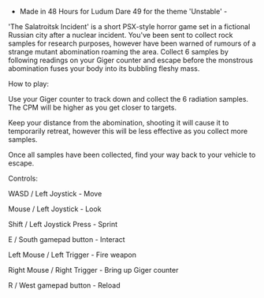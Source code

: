 - Made in 48 Hours for Ludum Dare 49 for the theme 'Unstable' - 

'The Salatroitsk Incident' is a  short PSX-style horror game set in a fictional Russian city after a nuclear incident. You've been sent to collect rock samples for research purposes, however have been warned of rumours of a strange mutant abomination roaming the area. Collect 6 samples by following readings on your Giger counter and escape before the monstrous abomination fuses your body into its bubbling fleshy mass. 



How to play:

Use your Giger counter to track down and collect the 6 radiation samples. The CPM will be higher as you get closer to targets.

Keep your distance from the abomination, shooting it will cause it to temporarily retreat, however this will be less effective as you collect more samples.

Once all samples have been collected, find your way back to your vehicle to escape.



Controls:  

 WASD / Left Joystick -  Move

Mouse / Left Joystick - Look

Shift / Left Joystick Press - Sprint

E / South gamepad button - Interact

Left Mouse / Left Trigger - Fire weapon

Right Mouse /  Right Trigger - Bring up Giger counter

R / West gamepad button - Reload


